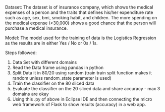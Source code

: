Dataset:
The dataset is of insurance company, which shows the medical expenses of a person and the traits that defines his/her expenditure rate such as age, sex, bmi, smoking habit, and children. The more spending on the medical expense (>30,000) shows a good chance that the person will purchase a medical insurance.

Model:
The model used for the training of data is the Logistics Regression as the results are in either Yes / No or 0s / 1s.

Steps followed:
1.	Data Set with different domains
2.	Read the Data frame using pandas in python
3.	Split Data it in 80/20 using random (train train split function makes it random unless random_state parameter is used)
4.	Train the classifier on the 80 sliced data
5.	Evaluate the classifier on the 20 sliced data and share accuracy - max 3 domains are okay
6.	Using this .py of above in Eclipse IDE and then connecting the micro web framework of Flask to show results (accuracy) in a web app.
